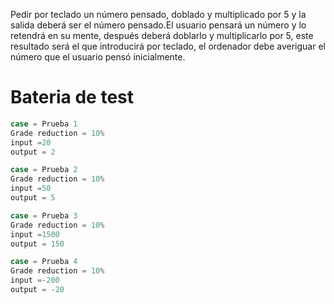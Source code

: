 Pedir por teclado un número pensado, doblado y multiplicado por 5 y la salida deberá ser el número pensado.El usuario pensará un número y lo retendrá en su mente, después deberá doblarlo y multiplicarlo por 5, este resultado será el que introducirá por teclado, el ordenador debe averiguar el número que el usuario pensó inicialmente.

# Bateria de test 

```javascript
case = Prueba 1
Grade reduction = 10%
input =20
output = 2

case = Prueba 2
Grade reduction = 10%
input =50
output = 5

case = Prueba 3
Grade reduction = 10%
input =1500
output = 150

case = Prueba 4
Grade reduction = 10%
input =-200
output = -20
```

